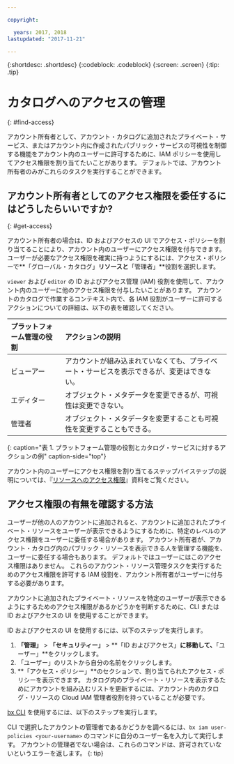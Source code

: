 ```yaml
---

copyright:

  years: 2017, 2018
lastupdated: "2017-11-21"

---
```


{:shortdesc: .shortdesc}
{:codeblock: .codeblock}
{:screen: .screen}
{:tip: .tip}

# カタログへのアクセスの管理
{: #find-access}

アカウント所有者として、アカウント・カタログに追加されたプライベート・サービス、またはアカウント内に作成されたパブリック・サービスの可視性を制御する機能をアカウント内のユーザーに許可するために、IAM ポリシーを使用してアクセス権限を割り当てたいことがあります。 デフォルトでは、アカウント所有者のみがこれらのタスクを実行することができます。

## アカウント所有者としてのアクセス権限を委任するにはどうしたらいいですか?
{: #get-access}

アカウント所有者の場合は、ID およびアクセスの UI でアクセス・ポリシーを割り当てることにより、アカウント内のユーザーにアクセス権限を付与できます。 ユーザーが必要なアクセス権限を確実に持つようにするには、アクセス・ポリシーで**「グローバル・カタログ」**リソースと**「管理者」**役割を選択します。

`viewer` および `editor` の ID およびアクセス管理 (IAM) 役割を使用して、アカウント内のユーザーに他のアクセス権限を付与したいことがあります。 アカウントのカタログで作業するコンテキスト内で、各 IAM 役割がユーザーに許可するアクションについての詳細は、以下の表を確認してください。

| プラットフォーム管理の役割 | アクションの説明 |
|:-----------------|:-----------------|
| ビューアー | アカウントが組み込まれていなくても、プライベート・サービスを表示できるが、変更はできない。 |
| エディター | オブジェクト・メタデータを変更できるが、可視性は変更できない。 |
| 管理者 | オブジェクト・メタデータを変更することも可視性を変更することもできる。  |
{: caption="表 1. プラットフォーム管理の役割とカタログ・サービスに対するアクションの例" caption-side="top"}

アカウント内のユーザーにアクセス権限を割り当てるステップバイステップの説明については、『[リソースへのアクセス権限](/docs/iam/mngiam.html#iammanidaccser#resourceaccess)』資料をご覧ください。


## アクセス権限の有無を確認する方法

ユーザーが他の人のアカウントに追加されると、アカウントに追加されたプライベート・リソースをユーザーが表示できるようにするために、特定のレベルのアクセス権限をユーザーに委任する場合があります。 アカウント所有者が、アカウント・カタログ内のパブリック・リソースを表示できる人を管理する機能を、ユーザーに委任する場合もあります。 デフォルトではユーザーにはこのアクセス権限はありません。 これらのアカウント・リソース管理タスクを実行するためのアクセス権限を許可する IAM 役割を、アカウント所有者がユーザーに付与する必要があります。

アカウントに追加されたプライベート・リソースを特定のユーザーが表示できるようにするためのアクセス権限があるかどうかを判断するために、CLI または ID およびアクセスの UI を使用することができます。

ID およびアクセスの UI を使用するには、以下のステップを実行します。

1. **「管理」** > **「セキュリティー」** > **「ID およびアクセス」**に移動して、**「ユーザー」**をクリックします。
2. 「ユーザー」のリストから自分の名前をクリックします。
3. **「アクセス・ポリシー」**のセクションで、割り当てられたアクセス・ポリシーを表示できます。 カタログ内のプライベート・リソースを表示するためにアカウントを組み込むリストを更新するには、アカウント内のカタログ・リソースの Cloud IAM 管理者役割を持っていることが必要です。

[bx CLI](/docs/cli/reference/bluemix_cli/bx_cli.html#bx_commands_iam) を使用するには、以下のステップを実行します。

CLI で選択したアカウントの管理者であるかどうかを調べるには、`bx iam user-policies <your-username>` のコマンドに自分のユーザー名を入力して実行します。 アカウントの管理者でない場合は、これらのコマンドは、許可されていないというエラーを返します。
{: tip}
